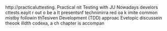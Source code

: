 
http://practicaluttesting.
Practical nit Testing with JU
Nowadays develors cttests.eayit  r out o be a
It presentsnf techniinirra red oa  k imite common mistby followin thTesiven Development (TDD) approac Evetopic discussein theook  illdth codexa, a ch chapter is accompan













